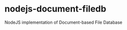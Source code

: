 nodejs-document-filedb
======================

NodeJS implementation of Document-based File Database